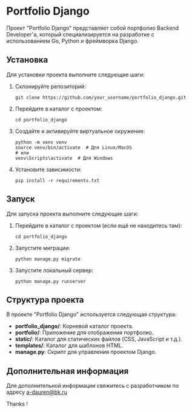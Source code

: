 # Portfolio Django

Проект "Portfolio Django" представляет собой портфолио Backend Developer'a, который специализируется на разработке с использованием Go, Python и фреймворка Django.

## Установка

Для установки проекта выполните следующие шаги:

1. Склонируйте репозиторий:

    ```
    git clone https://github.com/your_username/portfolio_django.git
    ```

2. Перейдите в каталог с проектом:

    ```
    cd portfolio_django
    ```

3. Создайте и активируйте виртуальное окружение:

    ```
    python -m venv venv
    source venv/bin/activate  # Для Linux/MacOS
    # или
    venv\Scripts\activate  # Для Windows
    ```

4. Установите зависимости:

    ```
    pip install -r requirements.txt
    ```

## Запуск

Для запуска проекта выполните следующие шаги:

1. Перейдите в каталог с проектом (если ещё не находитесь там):

    ```
    cd portfolio_django
    ```

2. Запустите миграции:

    ```
    python manage.py migrate
    ```

3. Запустите локальный сервер:

    ```
    python manage.py runserver
    ```

## Структура проекта

В проекте "Portfolio Django" используется следующая структура:

- **portfolio_django/**: Корневой каталог проекта.
- **portfolio/**: Приложение для отображения портфолио.
- **static/**: Каталог для статических файлов (CSS, JavaScript и т.д.).
- **templates/**: Каталог для шаблонов HTML.
- **manage.py**: Скрипт для управления проектом Django.

## Дополнительная информация

Для дополнительной информации свяжитесь с разработчиком по адресу a-dauren@bk.ru

Thanks !
